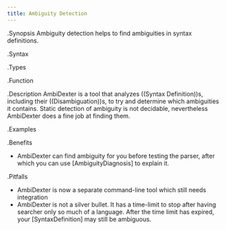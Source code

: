 ```yaml
---
title: Ambiguity Detection
---
```


.Synopsis
Ambiguity detection helps to find ambiguities in syntax definitions.

.Syntax

.Types

.Function

.Description
AmbiDexter is a tool that analyzes ((Syntax Definition))s, including their ((Disambiguation))s, to try and determine which ambiguities it contains. 
Static detection of ambiguity is not decidable, nevertheless AmbiDexter does a fine job at finding them. 


.Examples

.Benefits

*  AmbiDexter can find ambiguity for you before testing the parser, after which you can use [AmbiguityDiagnosis] to explain it. 

.Pitfalls

*  AmbiDexter is now a separate command-line tool which still needs integration
*  AmbiDexter is not a silver bullet. It has a time-limit to stop after having searcher only so much of a language. After the time limit has expired, your [SyntaxDefinition] may still be ambiguous.

